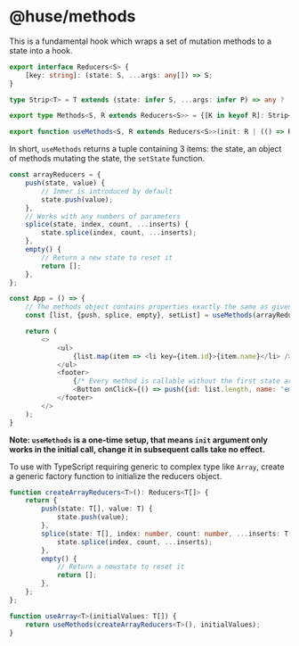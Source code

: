 # @huse/methods

This is a fundamental hook which wraps a set of mutation methods to a state into a hook.

```typescript
export interface Reducers<S> {
    [key: string]: (state: S, ...args: any[]) => S;
}

type Strip<T> = T extends (state: infer S, ...args: infer P) => any ? (...args: P) => S | void : never;

export type Methods<S, R extends Reducers<S>> = {[K in keyof R]: Strip<R[K]>};

export function useMethods<S, R extends Reducers<S>>(init: R | (() => R), initialState: S | (() => S)): [S, Methods<S, R>, SetImmerState<S>]
```

In short, `useMethods` returns a tuple containing 3 items: the state, an object of methods mutating the state, the `setState` function.

```javascript
const arrayReducers = {
    push(state, value) {
        // Immer is introduced by default
        state.push(value);
    },
    // Works with any numbers of parameters
    splice(state, index, count, ...inserts) {
        state.splice(index, count, ...inserts);
    },
    empty() {
        // Return a new state to reset it
        return [];
    },
};

const App = () => {
    // The methods object contains properties exactly the same as given argument
    const [list, {push, splice, empty}, setList] = useMethods(arrayReducers, []);

    return (
        <>
            <ul>
                {list.map(item => <li key={item.id}>{item.name}</li> />)}
            </ul>
            <footer>
                {/* Every method is callable without the first state argument */}
                <Button onClick={() => push({id: list.length, name: 'empty'})}>Create</Button>
            </footer>
        </>
    );
}
```

**Note: `useMethods` is a one-time setup, that means `init` argument only works in the initial call,
change it in subsequent calls take no effect.**

To use with TypeScript requiring generic to complex type like `Array`, create a generic factory function to initialize the reducers object.

```typescript
function createArrayReducers<T>(): Reducers<T[]> {
    return {
        push(state: T[], value: T) {
            state.push(value);
        },
        splice(state: T[], index: number, count: number, ...inserts: T[]) {
            state.splice(index, count, ...inserts);
        },
        empty() {
            // Return a newstate to reset it
            return [];
        },
    };
};

function useArray<T>(initialValues: T[]) {
    return useMethods(createArrayReducers<T>(), initialValues);
}
```
